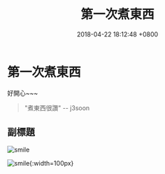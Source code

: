 ﻿---
layout: post
title:  "第一次煮東西"
date:   2018-04-22 18:12:48 +0800
tags: cooking first-time
name: first-cooking/
comments: false
---

# 第一次煮東西

好開心~~~

> "煮東西很讚" -- j3soon

## 副標題

![smile]({{site.images}}{{page.name}}smile.png)

![smile]({{site.images}}{{page.name}}smile.png){:width=100px}

